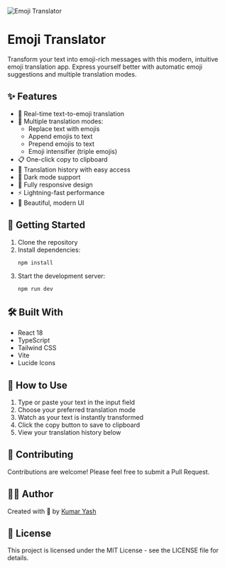 ![Emoji Translator](https://images.pexels.com/photos/1279813/pexels-photo-1279813.jpeg?auto=compress&cs=tinysrgb&w=1260&h=750&dpr=2)

# Emoji Translator

Transform your text into emoji-rich messages with this modern, intuitive emoji translation app. Express yourself better with automatic emoji suggestions and multiple translation modes.

## ✨ Features

- 🔄 Real-time text-to-emoji translation
- 🎯 Multiple translation modes:
  - Replace text with emojis
  - Append emojis to text
  - Prepend emojis to text
  - Emoji intensifier (triple emojis)
- 📋 One-click copy to clipboard
- 📝 Translation history with easy access
- 🌙 Dark mode support
- 📱 Fully responsive design
- ⚡ Lightning-fast performance
- 🎨 Beautiful, modern UI

## 🚀 Getting Started

1. Clone the repository
2. Install dependencies:
   ```bash
   npm install
   ```
3. Start the development server:
   ```bash
   npm run dev
   ```

## 🛠️ Built With

- React 18
- TypeScript
- Tailwind CSS
- Vite
- Lucide Icons

## 📖 How to Use

1. Type or paste your text in the input field
2. Choose your preferred translation mode
3. Watch as your text is instantly transformed
4. Click the copy button to save to clipboard
5. View your translation history below

## 🤝 Contributing

Contributions are welcome! Please feel free to submit a Pull Request.

## 👨‍💻 Author

Created with 💜 by [Kumar Yash](https://github.com/kumaryash-24)

## 📄 License

This project is licensed under the MIT License - see the LICENSE file for details.
